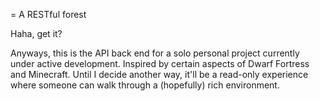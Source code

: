= A RESTful forest

Haha, get it?

Anyways, this is the API back end for a solo personal project currently under active development. Inspired by certain aspects of Dwarf Fortress and Minecraft. Until I decide another way, it'll be a read-only experience where someone can walk through a (hopefully) rich environment.